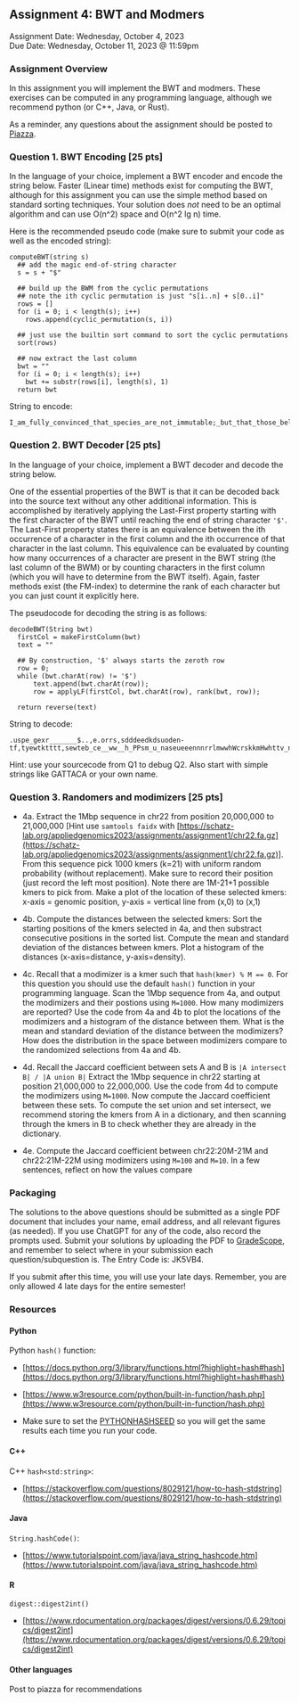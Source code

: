## Assignment 4: BWT and Modmers
Assignment Date: Wednesday, October 4, 2023 <br>
Due Date: Wednesday, October 11, 2023 @ 11:59pm <br>

### Assignment Overview

In this assignment you will implement the BWT and modmers. These exercises can be computed in any programming language, although we recommend python (or C++, Java, or Rust).

As a reminder, any questions about the assignment should be posted to [Piazza](https://piazza.com/jhu/fall2023/600449600649).


### Question 1. BWT Encoding [25 pts]

In the language of your choice, implement a BWT encoder and encode the string below. Faster (Linear time) methods exist for computing the BWT, although for this assignment you can use the simple method based on standard sorting techniques. Your solution does *not* need to be an optimal algorithm and can use O(n^2) space and O(n^2 lg n) time. 

Here is the recommended pseudo code (make sure to submit your code as well as the encoded string):

```
computeBWT(string s)
  ## add the magic end-of-string character
  s = s + "$"
 
  ## build up the BWM from the cyclic permutations
  ## note the ith cyclic permutation is just "s[i..n] + s[0..i]"
  rows = []
  for (i = 0; i < length(s); i++)
    rows.append(cyclic_permutation(s, i))

  ## just use the builtin sort command to sort the cyclic permutations
  sort(rows)

  ## now extract the last column
  bwt = ""
  for (i = 0; i < length(s); i++)
    bwt += substr(rows[i], length(s), 1)
  return bwt
```

String to encode:
```
I_am_fully_convinced_that_species_are_not_immutable;_but_that_those_belonging_to_what_are_called_the_same_genera_are_lineal_descendants_of_some_other_and_generally_extinct_species,_in_the_same_manner_as_the_acknowledged_varieties_of_any_one_species_are_the_descendants_of_that_species._Furthermore,_I_am_convinced_that_natural_selection_has_been_the_most_important,_but_not_the_exclusive,_means_of_modification.
```


### Question 2. BWT Decoder [25 pts]

In the language of your choice, implement a BWT decoder and decode the string below. 

One of the essential properties of the BWT is that it can be decoded back into the source text without any other additional information. This is accomplished by iteratively applying the Last-First property starting with the first character of the BWT until reaching the end of string character `'$'`. The Last-First property states there is an equivalence between the ith occurrence of a character in the first column and the ith occurrence of that character in the last column. This equivalence can be evaluated by counting how many occurrences of a character are present in the BWT string (the last column of the BWM) or by counting characters in the first column (which you will have to determine from the BWT itself). Again, faster methods exist (the FM-index) to determine the rank of each character but you can just count it explicitly here.

The pseudocode for decoding the string is as follows:

```
decodeBWT(String bwt) 
  firstCol = makeFirstColumn(bwt)
  text = ""
  
  ## By construction, '$' always starts the zeroth row
  row = 0;
  while (bwt.charAt(row) != '$')
      text.append(bwt.charAt(row));
      row = applyLF(firstCol, bwt.charAt(row), rank(bwt, row));
  
  return reverse(text)
```

String to decode:
```
.uspe_gexr_______$..,e.orrs,sdddeedkdsuoden-tf,tyewtktttt,sewteb_ce__ww__h_PPsm_u_naseueeennnrrlmwwhWcrskkmHwhttv_no_nnwttzKt_l_ocoo_be___aaaooaAakiiooett_oooi_sslllfyyD__uouuueceetenagan___rru_aasanIiatt__c__saacooor_ootjeae______ir__a
```

Hint: use your sourcecode from Q1 to debug Q2. Also start with simple strings like GATTACA or your own name.


### Question 3. Randomers and modimizers [25 pts]

- 4a. Extract the 1Mbp sequence in chr22 from position 20,000,000 to 21,000,000 [Hint use `samtools faidx` with [https://schatz-lab.org/appliedgenomics2023/assignments/assignment1/chr22.fa.gz](https://schatz-lab.org/appliedgenomics2023/assignments/assignment1/chr22.fa.gz)]. From this sequence pick 1000 kmers (k=21) with uniform random probability (without replacement). Make sure to record their position (just record the left most position). Note there are 1M-21+1 possible kmers to pick from. Make a plot of the location of these selected kmers: x-axis = genomic position, y-axis = vertical line from (x,0) to (x,1)

- 4b. Compute the distances between the selected kmers: Sort the starting positions of the kmers selected in 4a, and then substract consecutive positions in the sorted list. Compute the mean and standard deviation of the distances between kmers. Plot a histogram of the distances (x-axis=distance, y-axis=density). 

- 4c. Recall that a modimizer is a kmer such that `hash(kmer) % M == 0`. For this question you should use the default `hash()` function in your programming language. Scan the 1Mbp sequence from 4a, and output the modimizers and their postions using `M=1000`. How many modimizers are reported? Use the code from 4a and 4b to plot the locations of the modimizers and a histogram of the distance between them. What is the mean and standard deviation of the distance between the modimizers? How does the distribution in the space between modimizers compare to the randomized selections from 4a and 4b.

- 4d. Recall the Jaccard coefficient between sets A and B is `|A intersect B| / |A union B|` Extract the 1Mbp sequence in chr22 starting at position 21,000,000 to 22,000,000. Use the code from 4d to compute the modimizers using `M=1000`. Now compute the Jaccard coefficient between these sets. To compute the set union and set intersect, we recommend storing the kmers from A in a dictionary, and then scanning through the kmers in B to check whether they are already in the dictionary.

- 4e. Compute the Jaccard coefficient between chr22:20M-21M and chr22:21M-22M using modimizers using `M=100` and `M=10`. In a few sentences, reflect on how the values compare


### Packaging

The solutions to the above questions should be submitted as a single PDF document that includes your name, email address, and all relevant figures (as needed). If you use ChatGPT for any of the code, also record the prompts used. Submit your solutions by uploading the PDF to [GradeScope](https://www.gradescope.com/courses/587880), and remember to select where in your submission each question/subquestion is. The Entry Code is: JK5VB4. 

If you submit after this time, you will use your late days. Remember, you are only allowed 4 late days for the entire semester!



### Resources


#### Python

Python `hash()` function: 

- [https://docs.python.org/3/library/functions.html?highlight=hash#hash](https://docs.python.org/3/library/functions.html?highlight=hash#hash)

- [https://www.w3resource.com/python/built-in-function/hash.php](https://www.w3resource.com/python/built-in-function/hash.php)

- Make sure to set the [PYTHONHASHSEED](https://docs.python.org/3/reference/datamodel.html#object.__hash__) so you will get the same results each time you run your code.


#### C++

C++ `hash<std:string>`:

- [https://stackoverflow.com/questions/8029121/how-to-hash-stdstring](https://stackoverflow.com/questions/8029121/how-to-hash-stdstring)


#### Java

`String.hashCode()`:

- [https://www.tutorialspoint.com/java/java_string_hashcode.htm](https://www.tutorialspoint.com/java/java_string_hashcode.htm)

#### R

`digest::digest2int()`

- [https://www.rdocumentation.org/packages/digest/versions/0.6.29/topics/digest2int](https://www.rdocumentation.org/packages/digest/versions/0.6.29/topics/digest2int)


#### Other languages

Post to piazza for recommendations
